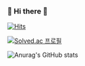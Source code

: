 ### 👋 Hi there 👋

<!--
**ljh15952/ljh15952** is a ✨ _special_ ✨ repository because its `README.md` (this file) appears on your GitHub profile.

Here are some ideas to get you started:

- 🔭 I’m currently working on ...
- 🌱 I’m currently learning ...
- 👯 I’m looking to collaborate on ...
- 🤔 I’m looking for help with ...
- 💬 Ask me about ...
- 📫 How to reach me: ...
- 😄 Pronouns: ...
- ⚡ Fun fact: ...
-->

[![Hits](https://hits.seeyoufarm.com/api/count/incr/badge.svg?url=https%3A%2F%2Fgithub.com%2Fljh15952&count_bg=%2300FF8C&title_bg=%2300D5FB&icon=&icon_color=%23FF2525&title=hits&edge_flat=true)](https://hits.seeyoufarm.com)

[![Solved.ac
프로필](http://mazassumnida.wtf/api/generate_badge?boj=ljh15952)](https://solved.ac/ljh15952)

![Anurag's GitHub stats](https://github-readme-stats.vercel.app/api?username=ljh15952&show_icons=true&theme=merko)
